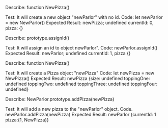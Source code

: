 Describe: function NewPizza()

Test: It will create a new object "newParlor" with no id.
Code: let newParlor = new NewParlor()
Expected Result: newPizza; undefined currentId: 0, pizza: {}

Describe: prototype.assignId()

Test: It will assign an id to object newParlor".
Code: newParlor.assignId()
Expected Result: newParlor; undefined currentId: 1, pizza {}

Describe: function NewPizza()

Test: It will create a Pizza object "newPizza"
Code: let newPizza = new NewPizza()
Expected Result: newPizza {size: undefined toppingOne: undefined toppingTwo: undefined toppingThree: undefined toppingFour: undefined}

Describe: NewParlor.prototype.addPizza(newPizza)

Test: It will add a new pizza to the "newParlor" object.
Code. newParlor.addPizza(newPizza)
Expected Result: newParlor {currentId: 1 pizza:{1, NewPizza}}
